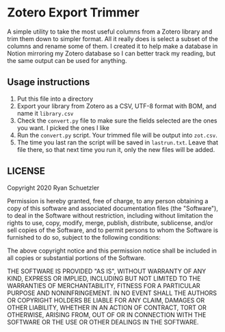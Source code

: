 # Zotero Export Trimmer

A simple utility to take the most useful columns from a Zotero library and trim them down to simpler format. 
All it really does is select a subset of the columns and rename some of them.
I created it to help make a database in Notion mirroring my Zotero database so I can better track my reading, but the same output can be used for anything.

## Usage instructions

1. Put this file into a directory
2. Export your library from Zotero as a CSV, UTF-8 format with BOM, and name it `library.csv`
3. Check the `convert.py` file to make sure the fields selected are the ones you want. I picked the ones I like
4. Run the `convert.py` script. Your trimmed file will be output into `zot.csv`.
5. The time you last ran the script will be saved in `lastrun.txt`. Leave that file there, so that next time you run it, only the new files will be added.

## LICENSE

Copyright 2020 Ryan Schuetzler

Permission is hereby granted, free of charge, to any person obtaining a copy of this software and associated documentation files (the "Software"), to deal in the Software without restriction, including without limitation the rights to use, copy, modify, merge, publish, distribute, sublicense, and/or sell copies of the Software, and to permit persons to whom the Software is furnished to do so, subject to the following conditions:

The above copyright notice and this permission notice shall be included in all copies or substantial portions of the Software.

THE SOFTWARE IS PROVIDED "AS IS", WITHOUT WARRANTY OF ANY KIND, EXPRESS OR IMPLIED, INCLUDING BUT NOT LIMITED TO THE WARRANTIES OF MERCHANTABILITY, FITNESS FOR A PARTICULAR PURPOSE AND NONINFRINGEMENT. IN NO EVENT SHALL THE AUTHORS OR COPYRIGHT HOLDERS BE LIABLE FOR ANY CLAIM, DAMAGES OR OTHER LIABILITY, WHETHER IN AN ACTION OF CONTRACT, TORT OR OTHERWISE, ARISING FROM, OUT OF OR IN CONNECTION WITH THE SOFTWARE OR THE USE OR OTHER DEALINGS IN THE SOFTWARE.
